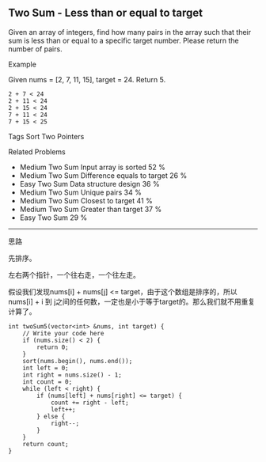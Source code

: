 ## Two Sum - Less than or equal to target  ##

Given an array of integers, find how many pairs in the array such that their sum is less than or equal to a specific target number. Please return the number of pairs.

Example

Given nums = [2, 7, 11, 15], target = 24. 
Return 5. 

	2 + 7 < 24
	2 + 11 < 24
	2 + 15 < 24
	7 + 11 < 24
	7 + 15 < 25

Tags 
Sort Two Pointers

Related Problems 

- Medium Two Sum Input array is sorted 52 %
- Medium Two Sum Difference equals to target 26 %
- Easy Two Sum Data structure design 36 %
- Medium Two Sum Unique pairs 34 %
- Medium Two Sum Closest to target 41 %
- Medium Two Sum Greater than target 37 %
- Easy Two Sum 29 %

----------
思路

先排序。

左右两个指针，一个往右走，一个往左走。

假设我们发现nums[i] + nums[j] <= target，由于这个数组是排序的，所以nums[i] + i 到 j之间的任何数，一定也是小于等于target的。那么我们就不用重复计算了。

	int twoSum5(vector<int> &nums, int target) {
	    // Write your code here
	    if (nums.size() < 2) {
	        return 0;
	    }
	    sort(nums.begin(), nums.end());
	    int left = 0;
	    int right = nums.size() - 1;
	    int count = 0;
	    while (left < right) {
	        if (nums[left] + nums[right] <= target) {
	            count += right - left;
	            left++;
	        } else {
	            right--;
	        }
	    }
	    return count;
	}